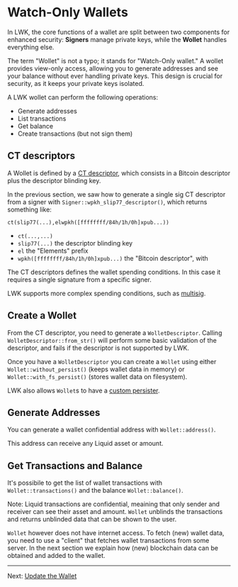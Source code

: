 # Watch-Only Wallets
In LWK, the core functions of a wallet are split between two components for enhanced security: **Signers** manage private keys, while the **Wollet** handles everything else.

The term "Wollet" is not a typo; it stands for "Watch-Only wallet." A wollet provides view-only access, allowing you to generate addresses and see your balance without ever handling private keys. This design is crucial for security, as it keeps your private keys isolated.

A LWK wollet can perform the following operations:
* Generate addresses
* List transactions
* Get balance
* Create transactions (but not sign them)

## CT descriptors
A Wollet is defined by a [CT descriptor](https://github.com/ElementsProject/ELIPs/blob/main/elip-0150.mediawiki), which consists in a Bitcoin descriptor plus the descriptor blinding key.

In the previous section, we saw how to generate a single sig CT descriptor from a signer with `Signer::wpkh_slip77_descriptor()`, which returns something like:
```
ct(slip77(...),elwpkh([ffffffff/84h/1h/0h]xpub...))
```
* `ct(...,...)`
* `slip77(...)` the descriptor blinding key
* `el` the "Elements" prefix
* `wpkh([ffffffff/84h/1h/0h]xpub...)` the "Bitcoin descriptor", with

The CT descriptors defines the wallet spending conditions. In this case it requires a single signature from a specific signer.

LWK supports more complex spending conditions, such as [multisig](multisig.md).

## Create a Wollet
From the CT descriptor, you need to generate a `WolletDescriptor`. Calling `WolletDescriptor::from_str()` will perform some basic validation of the descriptor, and fails if the descriptor is not supported by LWK.

Once you have a `WolletDescriptor` you can create a `Wollet` using either `Wollet::without_persist()` (keeps wallet data in memory) or `Wollet::with_fs_persist()` (stores wallet data on filesystem).

LWK also allows `Wollet`s to have a [custom persister](persister.md).

## Generate Addresses
You can generate a wallet confidential address with `Wollet::address()`.

This address can receive any Liquid asset or amount.

## Get Transactions and Balance
It's possibile to get the list of wallet transactions with `Wollet::transactions()` and the balance `Wollet::balance()`.

Note: Liquid transactions are confidential, meaining that only sender and receiver can see their asset and amount. `Wollet` unblinds the transactions and returns unblinded data that can be shown to the user.

`Wollet` however does not have internet access.
To fetch (new) wallet data, you need to use a "client" that fetches wallet transactions from some server.
In the next section we explain how (new) blockchain data can be obtained and added to the wallet.

----

Next: [Update the Wallet](scan.md)
